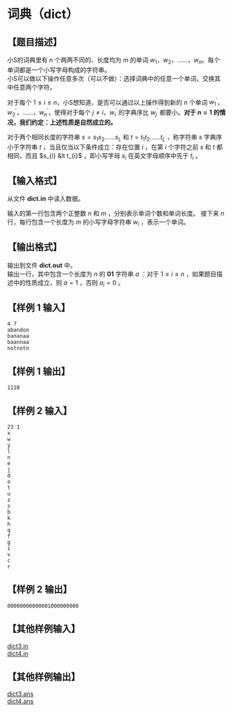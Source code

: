 # 词典（dict）  

## 【题目描述】  
小S的词典里有 $n$ 个两两不同的、长度均为 $m$ 的单词 $w_{1}$，$w_{2}$，$……$，$w_{n}$。每个单词都是一个小写字母构成的字符串。  
小S可以做以下操作任意多次（可以不做）：选择词典中的任意一个单词，交换其中任意两个字符。

对于每个 $1≤i≤n$，小S想知道，是否可以通过以上操作得到新的 $n$ 个单词 $w_{1}^{'}$，$w_{2}^{'}$，$……$，$w_{n}^{'}$，使得对于每个 $j\not=i$，$w_{i}^{'}$ 的字典序比 $w_{j}^{'}$ 都要小。__对于 $n=1$ 的情况，我们约定：上述性质是自然成立的。__  

对于两个相同长度的字符串 $s=s_{1}s_{2}……s_{L}$ 和 $t=t_{1}t_{2}……t_{L}$ ，称字符串 $s$ 字典序小于字符串 $t$ ，当且仅当以下条件成立：存在位置 $i$ ，在第 $i$ 个字符之前 $s$ 和 $t$ 都相同，而且 $s_{i} &lt t_{i}$ ，即小写字母 $s_{i}$ 在英文字母顺序中先于 $t_{i}$ 。  

## 【输入格式】  
从文件 __dict.in__ 中读入数据。  

输入的第一行包含两个正整数 $n$ 和 $m$ ，分别表示单词个数和单词长度。
接下来 $n$ 行，每行包含一个长度为 $m$ 的小写字母字符串 $w_{i}$ ，表示一个单词。

## 【输出格式】  
输出到文件 __dict.out__ 中。  
输出一行，其中包含一个长度为 $n$ 的 __01__ 字符串 $a$ ：对于 $1≤i≤n$ ，如果题目描述中的性质成立，则 $a=1$ ，否则 $a_{i}=0$ 。

## 【样例 $1$ 输入】  

```
4 7
abandon
bananaa
baannaa
notnotn
```

## 【样例 $1$ 输出】

```
1110
```

## 【样例 $2$ 输入】  

```
23 1
x
w
y
l
n
e
j
d
o
t
u
z
s
b
k
h
q
f
g
i
v
c
r
```

## 【样例 $2$ 输出】  

```
00000000000001000000000
```

## 【其他样例输入】  

[dict3.in](./dict3.in "dict3.in")  
[dict4.in](./dict4.in "dict4.in")

## 【其他样例输出】  

[dict3.ans](./dict3.ans)  
[dict4.ans](./dict4.ans)  
